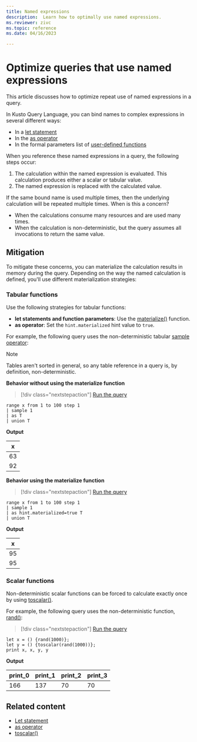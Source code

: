 ```yaml
---
title: Named expressions
description:  Learn how to optimally use named expressions.
ms.reviewer: zivc
ms.topic: reference
ms.date: 04/16/2023

---
```

# Optimize queries that use named expressions

This article discusses how to optimize repeat use of named expressions in a query.

In Kusto Query Language, you can bind names to complex expressions in several different ways:

* In a [let statement](let-statement.md)
* In the [as operator](as-operator.md)
* In the formal parameters list of [user-defined functions](functions/user-defined-functions.md)

When you reference these named expressions in a query, the following steps occur:

1. The calculation within the named expression is evaluated. This calculation produces either a scalar or tabular value.
1. The named expression is replaced with the calculated value.

If the same bound name is used multiple times, then the underlying calculation will be repeated multiple times. When is this a concern?

* When the calculations consume many resources and are used many times.
* When the calculation is non-deterministic, but the query assumes all invocations to return the same value.

## Mitigation

To mitigate these concerns, you can materialize the calculation results in memory during the query. Depending on the way the named calculation is defined, you'll use different materialization strategies:

### Tabular functions

Use the following strategies for tabular functions:

* **let statements and function parameters**: Use the [materialize()](materialize-function.md) function.
* **as operator**: Set the `hint.materialized` hint value to `true`.

For example, the following query uses the non-deterministic tabular [sample operator](sample-operator.md):

> [!NOTE]
> Tables aren't sorted in general, so any table reference in a query is, by definition, non-deterministic.

**Behavior without using the materialize function**

> [!div class="nextstepaction"]
> <a href="https://dataexplorer.azure.com/clusters/help/databases/Samples?query=H4sIAAAAAAAAAytKzEtPVahQSCvKz1UwVCjJVzA0MFAoLkktUDDk5apRKE7MLchJhbATixVCQHRpXmZ+nkIIAOuM1MA7AAAA" target="_blank">Run the query</a>

```kusto
range x from 1 to 100 step 1
| sample 1
| as T
| union T
```

**Output**

|x|
|---|
|63|
|92|

**Behavior using the materialize function**

> [!div class="nextstepaction"]
> <a href="https://dataexplorer.azure.com/clusters/help/databases/Samples?query=H4sIAAAAAAAAAytKzEtPVahQSCvKz1UwVCjJVzA0MFAoLkktUDDk5apRKE7MLchJhbATixUyMvNK9HITS1KLMhNzMqtSU2xLikpTFUJA0qV5mfl5CiEAbnko81IAAAA=" target="_blank">Run the query</a>

```kusto
range x from 1 to 100 step 1
| sample 1
| as hint.materialized=true T
| union T
```

**Output**

|x|
|---|
|95|
|95|

### Scalar functions

Non-deterministic scalar functions can be forced to calculate exactly once by using [toscalar()](toscalar-function.md).

For example, the following query uses the non-deterministic function, [rand()](rand-function.md):

> [!div class="nextstepaction"]
> <a href="https://dataexplorer.azure.com/clusters/help/databases/Samples?query=H4sIAAAAAAAAA8tJLVGoULBV0NBUqC5KzEvRMDQwMNCsteblygHKVEJlSvKLkxNzEos0EErAagqKMvOA+nVAqBKIAFmz1YBOAAAA" target="_blank">Run the query</a>

```kusto
let x = () {rand(1000)};
let y = () {toscalar(rand(1000))};
print x, x, y, y
```

**Output**

|print_0|print_1|print_2|print_3|
|---|---|---|---|
|166 |137 |70 |70|

## Related content

* [Let statement](let-statement.md)
* [as operator](as-operator.md)
* [toscalar()](toscalar-function.md)

